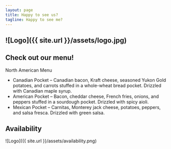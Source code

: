 ```yaml
---
layout: page
title: Happy to see us?
tagline: Happy to see me?
---
```

![Logo]({{ site.url }}/assets/logo.jpg)
---
Check out our menu!
----
North American Menu

- Canadian Pocket – Canadian bacon, Kraft cheese, seasoned Yukon Gold potatoes, and carrots stuffed in a whole-wheat bread pocket. Drizzled with Canadian maple syrup.
- American Pocket – Bacon, cheddar cheese, French fries, onions, and peppers stuffed in a sourdough pocket. Drizzled with spicy aioli. 
- Mexican Pocket – Carnitas, Monterey jack cheese, potatoes, peppers, and salsa fresca. Drizzled with green salsa.

Availability
---
![Logo]({{ site.url }}/assets/availability.png)

